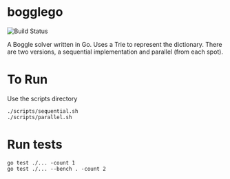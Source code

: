# bogglego

![Build Status](https://travis-ci.com/mikehelmick/bogglego.svg?branch=master)

A Boggle solver written in Go. Uses a Trie to represent the dictionary.
There are two versions, a sequential implementation and parallel (from each
spot).

# To Run

Use the scripts directory

```
./scripts/sequential.sh
./scripts/parallel.sh
```

# Run tests

```
go test ./... -count 1
go test ./... --bench . -count 2
```
